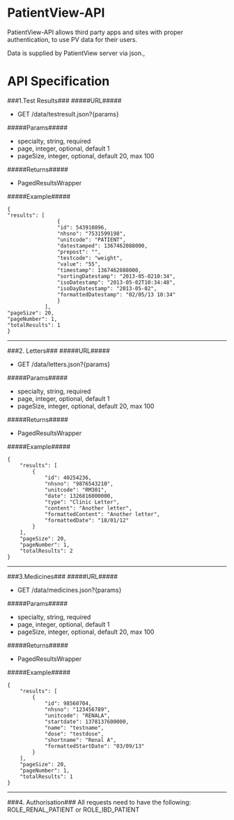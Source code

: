 PatientView-API
===========

PatientView-API allows third party apps and sites with proper authentication, to use PV data for their users.

Data is supplied by PatientView server via json.,

API Specification
===============

###1.Test Results###
#####URL#####
- GET /data/testresult.json?{params}

#####Params#####
- specialty, string, required
- page, integer, optional, default 1
- pageSize, integer, optional, default 20, max 100

#####Returns#####
- PagedResultsWrapper<TestResult>

#####Example#####

```
{
"results": [
                {
                "id": 543910896,
                "nhsno": "7531599198",
                "unitcode": "PATIENT",
                "datestamped": 1367462088000,
                "prepost": "",
                "testcode": "weight",
                "value": "55",
                "timestamp": 1367462088000,
                "sortingDatestamp": "2013-05-0210:34",
                "isoDatestamp": "2013-05-02T10:34:48",
                "isoDayDatestamp": "2013-05-02",
                "formattedDatestamp": "02/05/13 10:34"
                }
            ],
"pageSize": 20,
"pageNumber": 1,
"totalResults": 1
}
```

---------------------------------------

###2. Letters###
#####URL#####
- GET /data/letters.json?{params}

#####Params#####
- specialty, string, required
- page, integer, optional, default 1
- pageSize, integer, optional, default 20, max 100

#####Returns#####
- PagedResultsWrapper<Letter>

#####Example#####

```
{
    "results": [
        {
            "id": 40254236,
            "nhsno": "9876543210",
            "unitcode": "RM301",
            "date": 1326816000000,
            "type": "Clinic Letter",
            "content": "Another letter",
            "formattedContent": "Another letter",
            "formattedDate": "18/01/12"
        }
    ],
    "pageSize": 20,
    "pageNumber": 1,
    "totalResults": 2
}
```

---------------------------------------

###3.Medicines###
#####URL#####
- GET /data/medicines.json?{params}

#####Params#####
- specialty, string, required
- page, integer, optional, default 1
- pageSize, integer, optional, default 20, max 100

#####Returns#####
- PagedResultsWrapper<MedicineWithShortName>

#####Example#####

```
{
    "results": [
        {
            "id": 98560704,
            "nhsno": "123456789",
            "unitcode": "RENALA",
            "startdate": 1378137600000,
            "name": "testname",
            "dose": "testdose",
            "shortname": "Renal A",
            "formattedStartDate": "03/09/13"
        }
    ],
    "pageSize": 20,
    "pageNumber": 1,
    "totalResults": 1
}
```

---------------------------------------

###4. Authorisation###
All requests need to have the following: ROLE_RENAL_PATIENT or ROLE_IBD_PATIENT
